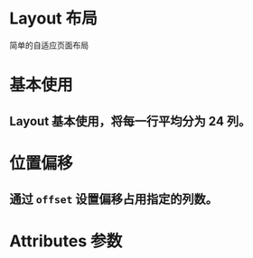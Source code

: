 <script setup>
import demo1 from './demo1.vue'
import demo2 from './demo2.vue'
import Attributes from './Attributes.vue'
</script>

# Layout 布局

 简单的自适应页面布局

# 基本使用

## Layout 基本使用，将每一行平均分为 24 列。


<preview-box>
<demo1 />
<preview :isShow="false"  comName='layout' demoName='demo1' />
</preview-box>


# 位置偏移
## 通过 `offset` 设置偏移占用指定的列数。

<preview-box>
  <demo2/>
<preview :isShow="false" comName="layout" demoName="demo2"/>
</preview-box>

# Attributes 参数

<Attributes/>
<br/>
